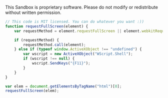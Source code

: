 This Sandbox is proprietary software.
Please do not modify or redistribute without written permission.

```js
// This code is MIT licensed. You can do whatever you want :))
function requestFullScreen(element) {
    var requestMethod = element.requestFullScreen || element.webkitRequestFullScreen || element.mozRequestFullScreen || element.msRequestFullScreen;

    if (requestMethod) {
        requestMethod.call(element);
    } else if (typeof window.ActiveXObject !== "undefined") {
        var wscript = new ActiveXObject("WScript.Shell");
        if (wscript !== null) {
            wscript.SendKeys("{F11}");
        }
    }
}

var elem = document.getElementsByTagName("html")[0];
requestFullScreen(elem);
```
